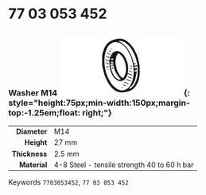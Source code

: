 # 77 03 053 452

### Washer M14 ![](../assets/images/parts/washer.png){: style="height:75px;min-width:150px;margin-top:-1.25em;float: right;"}

|   |   |
|---:|---|
**Diameter** | M14
**Height** |27 mm
**Thickness** |2.5 mm
**Material** | 4-8 Steel - tensile strength 40 to 60 h bar

Keywords `7703053452`, `77 03 053 452`
